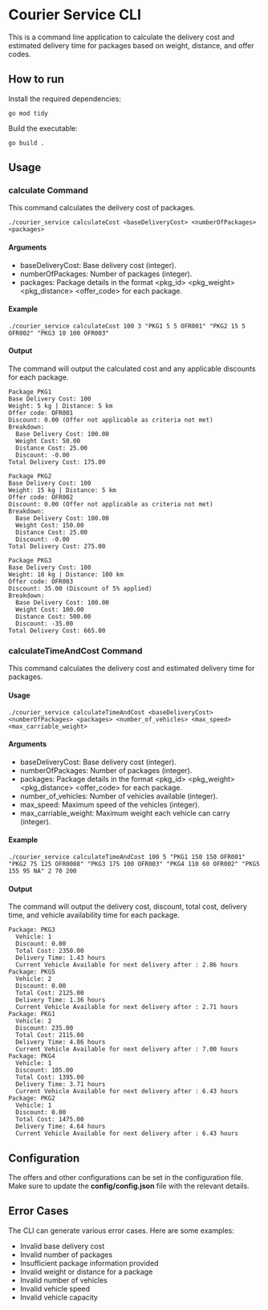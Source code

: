 # Courier Service CLI

This is a command line application to calculate the delivery cost and estimated delivery time for packages based on weight, distance, and offer codes.

## How to run

Install the required dependencies:

```
go mod tidy
```

Build the executable:

```
go build .
```

## Usage

### calculate Command

This command calculates the delivery cost of packages.

```
./courier_service calculateCost <baseDeliveryCost> <numberOfPackages> <packages>
```

#### Arguments

- baseDeliveryCost: Base delivery cost (integer).
- numberOfPackages: Number of packages (integer).
- packages: Package details in the format <pkg_id> <pkg_weight> <pkg_distance> <offer_code> for each package.

#### Example

```
./courier_service calculateCost 100 3 "PKG1 5 5 OFR001" "PKG2 15 5 OFR002" "PKG3 10 100 OFR003"
```

#### Output

The command will output the calculated cost and any applicable discounts for each package.

```
Package PKG1
Base Delivery Cost: 100
Weight: 5 kg | Distance: 5 km
Offer code: OFR001
Discount: 0.00 (Offer not applicable as criteria not met)
Breakdown:
  Base Delivery Cost: 100.00
  Weight Cost: 50.00
  Distance Cost: 25.00
  Discount: -0.00
Total Delivery Cost: 175.00

Package PKG2
Base Delivery Cost: 100
Weight: 15 kg | Distance: 5 km
Offer code: OFR002
Discount: 0.00 (Offer not applicable as criteria not met)
Breakdown:
  Base Delivery Cost: 100.00
  Weight Cost: 150.00
  Distance Cost: 25.00
  Discount: -0.00
Total Delivery Cost: 275.00

Package PKG3
Base Delivery Cost: 100
Weight: 10 kg | Distance: 100 km
Offer code: OFR003
Discount: 35.00 (Discount of 5% applied)
Breakdown:
  Base Delivery Cost: 100.00
  Weight Cost: 100.00
  Distance Cost: 500.00
  Discount: -35.00
Total Delivery Cost: 665.00
```

### calculateTimeAndCost Command

This command calculates the delivery cost and estimated delivery time for packages.

#### Usage

```
./courier_service calculateTimeAndCost <baseDeliveryCost> <numberOfPackages> <packages> <number_of_vehicles> <max_speed> <max_carriable_weight>
```

#### Arguments

- baseDeliveryCost: Base delivery cost (integer).
- numberOfPackages: Number of packages (integer).
- packages: Package details in the format <pkg_id> <pkg_weight> <pkg_distance> <offer_code> for each package.
- number_of_vehicles: Number of vehicles available (integer).
- max_speed: Maximum speed of the vehicles (integer).
- max_carriable_weight: Maximum weight each vehicle can carry (integer).

#### Example

```
./courier_service calculateTimeAndCost 100 5 "PKG1 150 150 OFR001" "PKG2 75 125 OFR0008" "PKG3 175 100 OFR003" "PKG4 110 60 OFR002" "PKG5 155 95 NA" 2 70 200
```

#### Output

The command will output the delivery cost, discount, total cost, delivery time, and vehicle availability time for each package.

```
Package: PKG3
  Vehicle: 1
  Discount: 0.00
  Total Cost: 2350.00
  Delivery Time: 1.43 hours
  Current Vehicle Available for next delivery after : 2.86 hours
Package: PKG5
  Vehicle: 2
  Discount: 0.00
  Total Cost: 2125.00
  Delivery Time: 1.36 hours
  Current Vehicle Available for next delivery after : 2.71 hours
Package: PKG1
  Vehicle: 2
  Discount: 235.00
  Total Cost: 2115.00
  Delivery Time: 4.86 hours
  Current Vehicle Available for next delivery after : 7.00 hours
Package: PKG4
  Vehicle: 1
  Discount: 105.00
  Total Cost: 1395.00
  Delivery Time: 3.71 hours
  Current Vehicle Available for next delivery after : 6.43 hours
Package: PKG2
  Vehicle: 1
  Discount: 0.00
  Total Cost: 1475.00
  Delivery Time: 4.64 hours
  Current Vehicle Available for next delivery after : 6.43 hours
```

## Configuration

The offers and other configurations can be set in the configuration file. Make sure to update the **config/config.json** file with the relevant details.

## Error Cases

The CLI can generate various error cases. Here are some examples:

- Invalid base delivery cost
- Invalid number of packages
- Insufficient package information provided
- Invalid weight or distance for a package
- Invalid number of vehicles
- Invalid vehicle speed
- Invalid vehicle capacity
